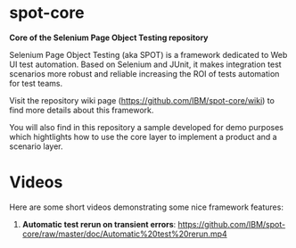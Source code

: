 # spot-core
<b>Core of the Selenium Page Object Testing repository</b>

Selenium Page Object Testing (aka SPOT) is a framework dedicated to Web UI test automation. Based on Selenium and JUnit, it makes integration test scenarios more robust and reliable increasing the ROI of tests automation for test teams.

Visit the repository wiki page (https://github.com/IBM/spot-core/wiki) to find more details about this framework.

You will also find in this repository a sample developed for demo purposes which hightlights how to use the core layer to implement a product and a scenario layer.

# Videos
Here are some short videos demonstrating some nice framework features:
1. **Automatic test rerun on transient errors**: https://github.com/IBM/spot-core/raw/master/doc/Automatic%20test%20rerun.mp4
